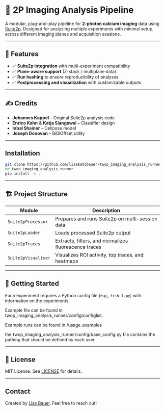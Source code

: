 # 🧠 2P Imaging Analysis Pipeline

A modular, plug-and-play pipeline for **2-photon calcium imaging** data using [Suite2p](https://github.com/MouseLand/suite2p). Designed for analyzing multiple experiments with minimal setup, across different imaging planes and acquisition sessions.

---

## 🔧 Features

- ✅ **Suite2p integration** with multi-experiment compatibility  
- ✅ **Plane-aware support** (Z-stack / multiplane data)
- ✅ **Run hashing** to ensure reproducibility of analyses
- ✅ **Postprocessing and visualization** with customizable outputs  

---

## ✍️ Credits

- **Johannes Kappel** – Original Suite2p analysis code
- **Enrico Kohn** & **Katja Slangewal** – Classifier design  
- **Inbal Shainer** – Cellpose model  
- **Joseph Donovan** – BiDiOffset utility  

---

## Installation

```bash
git clone https://github.com/lisakatobauer/twop_imaging_analysis_runner.git
cd twop_imaging_analysis_runner
pip install -e .
````

---

## 🏗️ Project Structure

| Module               | Description                                                                 |
|----------------------|-----------------------------------------------------------------------------|
| `Suite2pProcessor`   | Prepares and runs Suite2p on multi-session data                             |
| `Suite2pLoader`      | Loads processed Suite2p output                                              |
| `Suite2pTraces`      | Extracts, filters, and normalizes fluorescence traces                       |
| `Suite2pVisualiser`  | Visualizes ROI activity, top traces, and heatmaps                          |

---

## 🚀 Getting Started

Each experiment requires a Python config file (e.g., `fish_1.py`) with information on the experiments.

Example file can be found in twop_imaging_analysis_runner/config/configlist. 

Example runs can be found in /usage_examples

the twop_imaging_analysis_runner/config/base_config.py file contains the pathing that should be defined by each user.

---

## 🔐 License
MIT License. See [LICENSE](LICENSE) for details.

---

## Contact

Created by [Lisa Bauer](https://github.com/lisakatobauer). Feel free to reach out!

